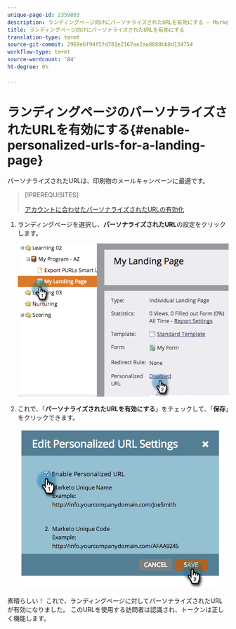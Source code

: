 ```yaml
---
unique-page-id: 2359803
description: ランディングページ向けにパーソナライズされたURLを有効にする — Marketto Docs — 製品ドキュメント
title: ランディングページ向けにパーソナライズされたURLを有効にする
translation-type: tm+mt
source-git-commit: 2969e6f94f5fd781e2167ae2aa8680bb8d134754
workflow-type: tm+mt
source-wordcount: '84'
ht-degree: 0%

---
```



# ランディングページのパーソナライズされたURLを有効にする{#enable-personalized-urls-for-a-landing-page}

パーソナライズされたURLは、印刷物のメールキャンペーンに最適です。

>[!PREREQUISITES]
>
>[アカウントに合わせたパーソナライズされたURLの有効化](/help/marketo/product-docs/demand-generation/landing-pages/personalizing-landing-pages/enable-personalized-urls-for-your-account.md)

1. ランディングページを選択し、**パーソナライズされたURL**&#x200B;の設定をクリックします。

   ![](assets/image2014-9-18-13-3a24-3a3.png)

1. これで、「**パーソナライズされたURLを有効にする**」をチェックして、「**保存**」をクリックできます。

   ![](assets/image2014-9-18-13-3a23-3a53.png)

素晴らしい！ これで、ランディングページに対してパーソナライズされたURLが有効になりました。 このURLを使用する訪問者は認識され、トークンは正しく機能します。
